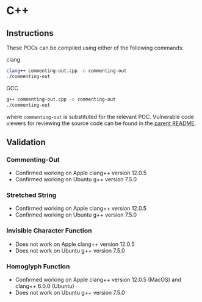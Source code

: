 # C++

## Instructions

These POCs can be compiled using either of the following commands:

clang
```sh
clang++ commenting-out.cpp -o commenting-out
./commenting-out
```

GCC
```sh
g++ commenting-out.cpp -o commenting-out
./commenting-out
```
where `commenting-out` is substituted for the relevant POC. Vulnerable code viewers for reviewing the source code can be found in the [parent README](https://github.com/nickboucher/trojan-source#code-viewers).

## Validation

### Commenting-Out

- Confirmed working on Apple clang++ version 12.0.5
- Confirmed working on Ubuntu g++ version 7.5.0

### Stretched String

- Confirmed working on Apple clang++ version 12.0.5
- Confirmed working on Ubuntu g++ version 7.5.0

### Invisible Character Function

- Does not work on Apple clang++ version 12.0.5
- Does not work on Ubuntu g++ version 7.5.0

### Homoglyph Function

- Confirmed working on Apple clang++ version 12.0.5 (MacOS) and clang++ 6.0.0 (Ubuntu)
- Does not work on Ubuntu g++ version 7.5.0